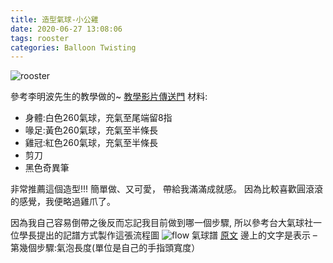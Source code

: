 ```yaml
---
title: 造型氣球-小公雞
date: 2020-06-27 13:08:06
tags: rooster
categories: Balloon Twisting
---
```


![rooster](rooster.jpg "balloon twisting rooster")
<!-- more -->

參考李明波先生的教學做的~ [教學影片傳送門](https://www.youtube.com/watch?v=gllDu2FH_GQ)
材料:

* 身體:白色260氣球，充氣至尾端留8指
* 喙足:黃色260氣球，充氣至半條長
* 雞冠:紅色260氣球，充氣至半條長
* 剪刀
* 黑色奇異筆

非常推薦這個造型!!!
簡單做、又可愛，
帶給我滿滿成就感。
因為比較喜歡圓滾滾的感覺，我便略過雞爪了。

因為我自己容易倒帶之後反而忘記我目前做到哪一個步驟,
所以參考台大氣球社一位學長提出的記譜方式製作這張流程圖
![flow](g.jpg "balloon twisting flow")
氣球譜 [原文](https://mropengate.blogspot.com/2016/03/blog-post_87.html)
邊上的文字是表示 – 第幾個步驟:氣泡長度(單位是自己的手指頭寬度）
